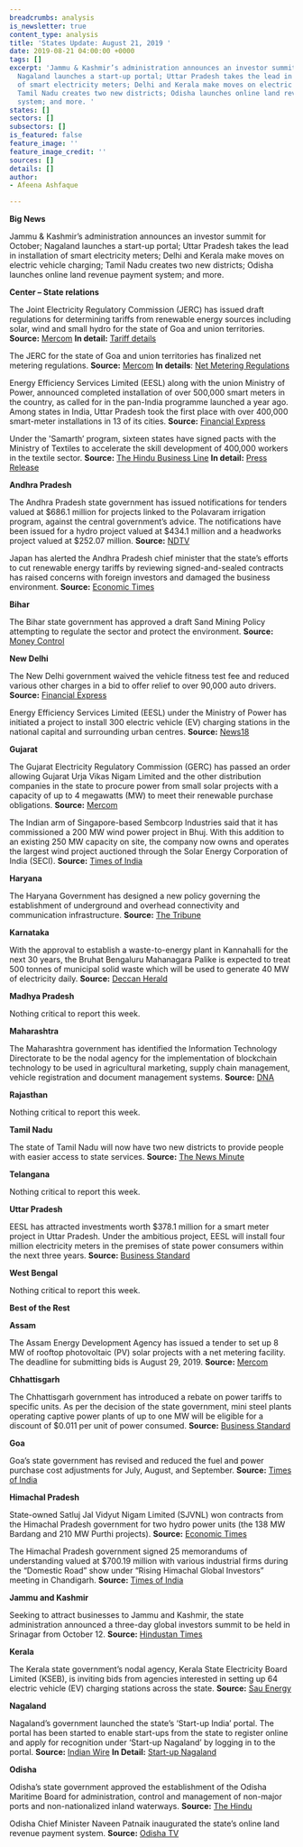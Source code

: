 ```yaml
---
breadcrumbs: analysis
is_newsletter: true
content_type: analysis
title: 'States Update: August 21, 2019 '
date: 2019-08-21 04:00:00 +0000
tags: []
excerpt: 'Jammu & Kashmir’s administration announces an investor summit for October;
  Nagaland launches a start-up portal; Uttar Pradesh takes the lead in installation
  of smart electricity meters; Delhi and Kerala make moves on electric vehicle charging;
  Tamil Nadu creates two new districts; Odisha launches online land revenue payment
  system; and more. '
states: []
sectors: []
subsectors: []
is_featured: false
feature_image: ''
feature_image_credit: ''
sources: []
details: []
author:
- Afeena Ashfaque

---
```

**Big News**

Jammu & Kashmir’s administration announces an investor summit for October; Nagaland launches a start-up portal; Uttar Pradesh takes the lead in installation of smart electricity meters; Delhi and Kerala make moves on electric vehicle charging; Tamil Nadu creates two new districts; Odisha launches online land revenue payment system; and more.

**Center – State relations**

The Joint Electricity Regulatory Commission (JERC) has issued draft regulations for determining tariffs from renewable energy sources including solar, wind and small hydro for the state of Goa and union territories. **Source:** [Mercom](https://mercomindia.com/jerc-tariff-solar-wind-small-hydro-goa/) **In detail:** [Tariff details](http://jercuts.gov.in/writereaddata/UploadFile/draftgenericorder637003641834862278.pdf)

The JERC for the state of Goa and union territories has finalized net metering regulations. **Source:** [Mercom](https://mercomindia.com/goa-net-metering-regulations-solar/) **In details**: [Net Metering Regulations](http://jercuts.gov.in/writereaddata/UploadFile/solar%20pv%20grid%20regulation.pdf)

Energy Efficiency Services Limited (EESL) along with the union Ministry of Power, announced completed installation of over 500,000 smart meters in the country, as called for in the pan-India programme launched a year ago. Among states in India, Uttar Pradesh took the first place with over 400,000 smart-meter installations in 13 of its cities. **Source:** [Financial Express](https://www.financialexpress.com/economy/over-5-lakh-smart-meters-installed-in-a-year-mostly-in-uttar-pradesh/1674854/)

Under the 'Samarth’ program, sixteen states have signed pacts with the Ministry of Textiles to accelerate the skill development of 400,000 workers in the textile sector. **Source:** [The Hindu Business Line](https://www.thehindubusinessline.com/economy/textiles-ministry-partners-with-16-states-for-skilling-4-lakh-under-samarth-scheme/article29092868.ece) **In detail:** [Press Release](http://pib.gov.in/newsite/PrintRelease.aspx?relid=192628)

**Andhra Pradesh**

The Andhra Pradesh state government has issued notifications for tenders valued at $686.1 million for projects linked to the Polavaram irrigation program, against the central government’s advice. The notifications have been issued for a hydro project valued at $434.1 million and a headworks project valued at $252.07 million. **Source:** [NDTV](https://www.ndtv.com/andhra-pradesh-news/chief-minister-jagan-reddy-defies-central-advisory-on-polavaram-2086740)

Japan has alerted the Andhra Pradesh chief minister that the state’s efforts to cut renewable energy tariffs by reviewing signed-and-sealed contracts has raised concerns with foreign investors and damaged the business environment. **Source:** [Economic Times](https://economictimes.indiatimes.com/industry/energy/power/japan-cautions-andhra-pradesh-against-reworking-green-power-pacts/articleshow/70668370.cms)

**Bihar**

The Bihar state government has approved a draft Sand Mining Policy attempting to regulate the sector and protect the environment. **Source:** [Money Control](https://www.moneycontrol.com/news/politics/cabinet-gives-nod-to-bihar-sand-mining-policy-2019-4335261.html)

**New Delhi**

The New Delhi government waived the vehicle fitness test fee and reduced various other charges in a bid to offer relief to over 90,000 auto drivers. **Source:** [Financial Express](https://www.financialexpress.com/india-news/kejriwals-election-sop-delhi-government-waives-off-fitness-test-fee-cuts-penalties-on-auto-drivers/1675125/)

Energy Efficiency Services Limited (EESL) under the Ministry of Power has initiated a project to install 300 electric vehicle (EV) charging stations in the national capital and surrounding urban centres. **Source:** [News18](https://www.news18.com/news/auto/delhi-ncr-to-get-additional-300-electric-vehicle-charging-stations-in-6-months-2274451.html)

**Gujarat**

The Gujarat Electricity Regulatory Commission (GERC) has passed an order allowing Gujarat Urja Vikas Nigam Limited and the other distribution companies in the state to procure power from small solar projects with a capacity of up to 4 megawatts (MW) to meet their renewable purchase obligations. **Source:** [Mercom](https://mercomindia.com/gujarat-commission-discoms-power-solar-rpo/)

The Indian arm of Singapore-based Sembcorp Industries said that it has commissioned a 200 MW wind power project in Bhuj. With this addition to an existing 250 MW capacity on site, the company now owns and operates the largest wind project auctioned through the Solar Energy Corporation of India (SECI). **Source:** [Times of India](https://timesofindia.indiatimes.com/business/india-business/sembcorp-commissions-200-mw-wind-power-project-in-bhuj-sees-rise-in-profitability/articleshowprint/70700660.cms)

**Haryana**

The Haryana Government has designed a new policy governing the establishment of underground and overhead connectivity and communication infrastructure. **Source:** [The Tribune](https://www.tribuneindia.com/news/haryana/fresh-policy-framed-for-setting-up-mobile-towers/818538.html)

**Karnataka**

With the approval to establish a waste-to-energy plant in Kannahalli for the next 30 years, the Bruhat Bengaluru Mahanagara Palike is expected to treat 500 tonnes of municipal solid waste which will be used to generate 40 MW of electricity daily. **Source:** [Deccan Herald](https://www.deccanherald.com/city/govt-approves-waste-to-energy-plant-in-kannahalli-754391.html)

**Madhya Pradesh**

Nothing critical to report this week.

**Maharashtra**

The Maharashtra government has identified the Information Technology Directorate to be the nodal agency for the implementation of blockchain technology to be used in agricultural marketing, supply chain management, vehicle registration and document management systems. **Source:** [DNA](https://www.dnaindia.com/mumbai/report-maharashtra-to-use-blockchain-technology-in-agriculture-marketing-vehicle-registration-2782991)

**Rajasthan**

Nothing critical to report this week.

**Tamil Nadu**

The state of Tamil Nadu will now have two new districts to provide people with easier access to state services. **Source:** [The News Minute](https://www.thenewsminute.com/article/tn-s-vellore-district-be-split-3-tirupathur-and-ranipet-become-new-districts-107258)

**Telangana**

Nothing critical to report this week.

**Uttar Pradesh**

EESL has attracted investments worth $378.1 million for a smart meter project in Uttar Pradesh. Under the ambitious project, EESL will install four million electricity meters in the premises of state power consumers within the next three years. **Source:** [Business Standard](https://www.business-standard.com/article/economy-policy/eesl-lines-up-rs-2-700-cr-investments-for-smart-meter-project-in-up-119081300755_1.html)

**West Bengal**

Nothing critical to report this week.

**Best of the Rest**

**Assam**

The Assam Energy Development Agency has issued a tender to set up 8 MW of rooftop photovoltaic (PV) solar projects with a net metering facility. The deadline for submitting bids is August 29, 2019. **Source:** [Mercom](https://mercomindia.com/assam-tender-rooftop-solar-residential/)

**Chhattisgarh**

The Chhattisgarh government has introduced a rebate on power tariffs to specific units. As per the decision of the state government, mini steel plants operating captive power plants of up to one MW will be eligible for a discount of $0.011 per unit of power consumed. **Source:** [Business Standard](https://www.business-standard.com/article/economy-policy/chhattisgarh-offers-power-rebate-to-ailing-steel-units-industry-wants-more-119081401232_1.html)

**Goa**

Goa’s state government has revised and reduced the fuel and power purchase cost adjustments for July, August, and September. **Source:** [Times of India](https://timesofindia.indiatimes.com/city/goa/power-consumers-get-relief-as-fppca-revised-lower-than-last-quarter/articleshowprint/70707714.cms)

**Himachal Pradesh**

State-owned Satluj Jal Vidyut Nigam Limited (SJVNL) won contracts from the Himachal Pradesh government for two hydro power units (the 138 MW Bardang and 210 MW Purthi projects). **Source:** [Economic Times](https://energy.economictimes.indiatimes.com/news/renewable/sjvnl-bags-two-hydro-power-projects-from-himachal-pradesh-govt/70685146)

The Himachal Pradesh government signed 25 memorandums of understanding valued at $700.19 million with various industrial firms during the “Domestic Road” show under “Rising Himachal Global Investors” meeting in Chandigarh. **Source:** [Times of India](https://timesofindia.indiatimes.com/city/chandigarh/himachal-signs-rs-5k-cr-mous-with-industries/articleshowprint/70682949.cms)

**Jammu and Kashmir**

Seeking to attract businesses to Jammu and Kashmir, the state administration announced a three-day global investors summit to be held in Srinagar from October 12. **Source:** [Hindustan Times](https://www.hindustantimes.com/india-news/special-status-gone-jammu-and-kashmir-to-host-investors-meet-from-oct-12-in-srinagar/story-jUQLODgf2Fax3QHOC5FhDL.html)

**Kerala**

The Kerala state government’s nodal agency, Kerala State Electricity Board Limited (KSEB), is inviting bids from agencies interested in setting up 64 electric vehicle (EV) charging stations across the state. **Source:** [Sau Energy](https://www.saurenergy.com/ev-storage/kerala-seeking-agencies-setting-up-ev-charging-stations)

**Nagaland**

Nagaland’s government launched the state’s ‘Start-up India’ portal. The portal has been started to enable start-ups from the state to register online and apply for recognition under ‘Start-up Nagaland’ by logging in to the portal. **Source:** [Indian Wire](https://www.theindianwire.com/startups/nagaland-launches-portal-boost-startup-ecosystem-state-161019/) **In Detail:** [Start-up Nagaland](http://www.startup.nagaland.gov.in/)

**Odisha**

Odisha’s state government approved the establishment of the Odisha Maritime Board for administration, control and management of non-major ports and non-nationalized inland waterways. **Source:** [The Hindu](https://www.thehindu.com/news/national/other-states/odisha-govt-nod-to-set-up-maritime-board/article29114328.ece)

Odisha Chief Minister Naveen Patnaik inaugurated the state’s online land revenue payment system. **Source:** [Odisha TV](https://odishatv.in/odisha/online-land-revenue-payment-system-introduced-in-odisha-393776)
